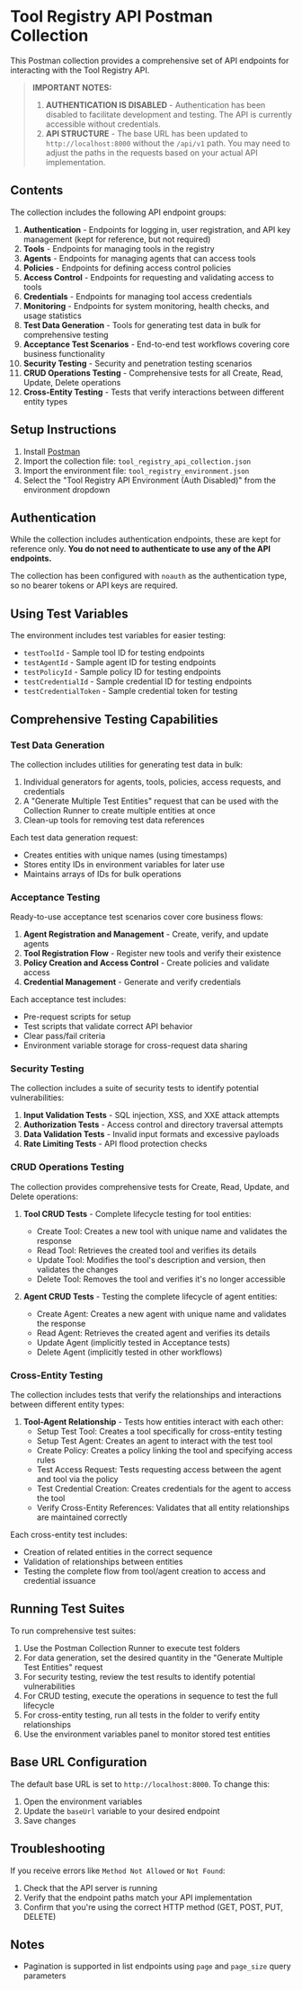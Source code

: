 # Tool Registry API Postman Collection

This Postman collection provides a comprehensive set of API endpoints for interacting with the Tool Registry API.

> **IMPORTANT NOTES:**
> 1. **AUTHENTICATION IS DISABLED** - Authentication has been disabled to facilitate development and testing. The API is currently accessible without credentials.
> 2. **API STRUCTURE** - The base URL has been updated to `http://localhost:8000` without the `/api/v1` path. You may need to adjust the paths in the requests based on your actual API implementation.

## Contents

The collection includes the following API endpoint groups:

1. **Authentication** - Endpoints for logging in, user registration, and API key management (kept for reference, but not required)
2. **Tools** - Endpoints for managing tools in the registry
3. **Agents** - Endpoints for managing agents that can access tools
4. **Policies** - Endpoints for defining access control policies
5. **Access Control** - Endpoints for requesting and validating access to tools
6. **Credentials** - Endpoints for managing tool access credentials
7. **Monitoring** - Endpoints for system monitoring, health checks, and usage statistics
8. **Test Data Generation** - Tools for generating test data in bulk for comprehensive testing
9. **Acceptance Test Scenarios** - End-to-end test workflows covering core business functionality
10. **Security Testing** - Security and penetration testing scenarios
11. **CRUD Operations Testing** - Comprehensive tests for all Create, Read, Update, Delete operations
12. **Cross-Entity Testing** - Tests that verify interactions between different entity types

## Setup Instructions

1. Install [Postman](https://www.postman.com/downloads/)
2. Import the collection file: `tool_registry_api_collection.json`
3. Import the environment file: `tool_registry_environment.json`
4. Select the "Tool Registry API Environment (Auth Disabled)" from the environment dropdown

## Authentication

While the collection includes authentication endpoints, these are kept for reference only. **You do not need to authenticate to use any of the API endpoints.**

The collection has been configured with `noauth` as the authentication type, so no bearer tokens or API keys are required.

## Using Test Variables

The environment includes test variables for easier testing:
- `testToolId` - Sample tool ID for testing endpoints
- `testAgentId` - Sample agent ID for testing endpoints
- `testPolicyId` - Sample policy ID for testing endpoints
- `testCredentialId` - Sample credential ID for testing endpoints
- `testCredentialToken` - Sample credential token for testing

## Comprehensive Testing Capabilities

### Test Data Generation

The collection includes utilities for generating test data in bulk:

1. Individual generators for agents, tools, policies, access requests, and credentials
2. A "Generate Multiple Test Entities" request that can be used with the Collection Runner to create multiple entities at once
3. Clean-up tools for removing test data references

Each test data generation request:
- Creates entities with unique names (using timestamps)
- Stores entity IDs in environment variables for later use
- Maintains arrays of IDs for bulk operations

### Acceptance Testing

Ready-to-use acceptance test scenarios cover core business flows:

1. **Agent Registration and Management** - Create, verify, and update agents
2. **Tool Registration Flow** - Register new tools and verify their existence
3. **Policy Creation and Access Control** - Create policies and validate access
4. **Credential Management** - Generate and verify credentials

Each acceptance test includes:
- Pre-request scripts for setup
- Test scripts that validate correct API behavior
- Clear pass/fail criteria
- Environment variable storage for cross-request data sharing

### Security Testing

The collection includes a suite of security tests to identify potential vulnerabilities:

1. **Input Validation Tests** - SQL injection, XSS, and XXE attack attempts
2. **Authorization Tests** - Access control and directory traversal attempts
3. **Data Validation Tests** - Invalid input formats and excessive payloads
4. **Rate Limiting Tests** - API flood protection checks

### CRUD Operations Testing

The collection provides comprehensive tests for Create, Read, Update, and Delete operations:

1. **Tool CRUD Tests** - Complete lifecycle testing for tool entities:
   - Create Tool: Creates a new tool with unique name and validates the response
   - Read Tool: Retrieves the created tool and verifies its details
   - Update Tool: Modifies the tool's description and version, then validates the changes
   - Delete Tool: Removes the tool and verifies it's no longer accessible

2. **Agent CRUD Tests** - Testing the complete lifecycle of agent entities:
   - Create Agent: Creates a new agent with unique name and validates the response
   - Read Agent: Retrieves the created agent and verifies its details
   - Update Agent (implicitly tested in Acceptance tests)
   - Delete Agent (implicitly tested in other workflows)

### Cross-Entity Testing

The collection includes tests that verify the relationships and interactions between different entity types:

1. **Tool-Agent Relationship** - Tests how entities interact with each other:
   - Setup Test Tool: Creates a tool specifically for cross-entity testing
   - Setup Test Agent: Creates an agent to interact with the test tool
   - Create Policy: Creates a policy linking the tool and specifying access rules
   - Test Access Request: Tests requesting access between the agent and tool via the policy
   - Test Credential Creation: Creates credentials for the agent to access the tool
   - Verify Cross-Entity References: Validates that all entity relationships are maintained correctly

Each cross-entity test includes:
- Creation of related entities in the correct sequence
- Validation of relationships between entities
- Testing the complete flow from tool/agent creation to access and credential issuance

## Running Test Suites

To run comprehensive test suites:

1. Use the Postman Collection Runner to execute test folders
2. For data generation, set the desired quantity in the "Generate Multiple Test Entities" request
3. For security testing, review the test results to identify potential vulnerabilities
4. For CRUD testing, execute the operations in sequence to test the full lifecycle
5. For cross-entity testing, run all tests in the folder to verify entity relationships
6. Use the environment variables panel to monitor stored test entities

## Base URL Configuration

The default base URL is set to `http://localhost:8000`. To change this:

1. Open the environment variables
2. Update the `baseUrl` variable to your desired endpoint
3. Save changes

## Troubleshooting

If you receive errors like `Method Not Allowed` or `Not Found`:
1. Check that the API server is running
2. Verify that the endpoint paths match your API implementation
3. Confirm that you're using the correct HTTP method (GET, POST, PUT, DELETE)

## Notes

- Pagination is supported in list endpoints using `page` and `page_size` query parameters 